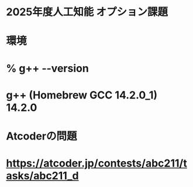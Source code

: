 #
# 2025年度人工知能 オプション課題
#

# 環境
# % g++ --version
# g++ (Homebrew GCC 14.2.0_1) 14.2.0

# Atcoderの問題
# https://atcoder.jp/contests/abc211/tasks/abc211_d